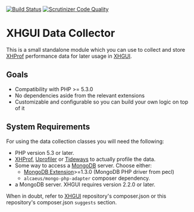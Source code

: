 [![Build Status](https://scrutinizer-ci.com/g/lauripiisang/xhgui-data-collector/badges/build.png?b=master)](https://scrutinizer-ci.com/g/lauripiisang/xhgui-data-collector/build-status/master)
[![Scrutinizer Code Quality](https://scrutinizer-ci.com/g/lauripiisang/xhgui-data-collector/badges/quality-score.png?b=master)](https://scrutinizer-ci.com/g/lauripiisang/xhgui-data-collector/?branch=master)

# XHGUI Data Collector

This is a small standalone module which you can use to collect and store
[XHProf][1] performance data for later usage in [XHGUI][2].

## Goals
 - Compatibility with PHP >= 5.3.0
 - No dependencies aside from the relevant extensions
 - Customizable and configurable so you can build your own logic on top of it

## System Requirements

For using the data collection classes you will need the following:

 * PHP version 5.3 or later.
 * [XHProf](http://pecl.php.net/package/xhprof),
   [Uprofiler](https://github.com/FriendsOfPHP/uprofiler) or
   [Tideways](https://github.com/tideways/php-profiler-extension) to actually profile the data.
 * Some way to access a [MongoDB][3] server. Choose either:
    * [MongoDB Extension](http://pecl.php.net/package/mongo)>=1.3.0 (MongoDB PHP driver from pecl)
    * `alcaeus/mongo-php-adapter` composer dependency.   
 * a MongoDB server. XHGUI requires version 2.2.0 or later.

 When in doubt, refer to [XHGUI][2] repository's composer.json or this repository's composer.json `suggests` section.
 
 [1]:https://pecl.php.net/package/xhprof
 [2]:https://github.com/perftools/xhgui
 [3]:http://www.mongodb.org/
